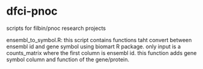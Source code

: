 # dfci-pnoc
scripts for filbin/pnoc research projects

ensembl_to_symbol.R: this script contains functions taht convert between ensembl id and gene symbol using biomart R package. only input is a counts_matrix where the first column is ensembl id. this function adds gene symbol column and function of the gene/protein.